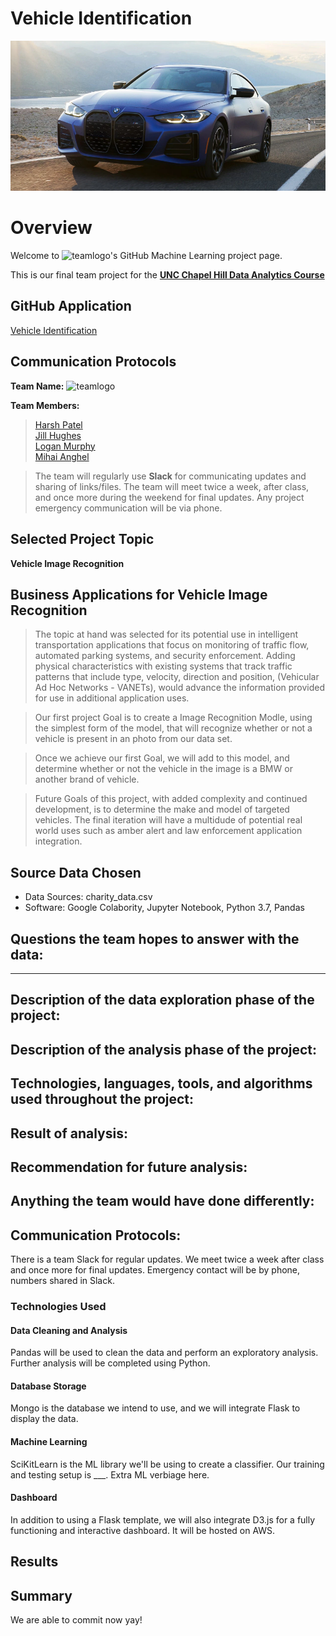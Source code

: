 # Vehicle Identification
![logo](images/BMW2.png)

# Overview

Welcome to ![teamlogo](CTRL-ALT-DEFEAT-SMALL.png)'s GitHub Machine Learning project page. 

This is our final team project for the <a href="https://bootcamp.unc.edu/data/">**UNC Chapel Hill Data Analytics Course**</a> 

## GitHub Application
<a href="https://jillibus.github.io/Vehicle-Identification">Vehicle Identification</a>

## Communication Protocols

**Team Name:** ![teamlogo](CTRL-ALT-DEFEAT-SMALL.png)  

**Team Members:**  

> <a href="https://github.com/hsp910"> Harsh Patel </a>  
> <a href="https://github.com/jillibus"> Jill Hughes </a>  
> <a href="https://github.com/ltmurphy"> Logan Murphy	</a>  
> <a href="https://github.com/CrossCreed"> Mihai Anghel	</a>  

> The team will regularly use **Slack** for communicating updates and sharing of links/files. 
> The team will meet twice a week, after class, and once more during the weekend for final updates. 
> Any project emergency communication will be via phone. 

## Selected Project Topic

**Vehicle Image Recognition**

## Business Applications for Vehicle Image Recognition

> The topic at hand was selected for its potential use in intelligent transportation applications that focus on monitoring of traffic flow, automated parking systems, and security enforcement.  Adding physical characteristics with existing systems that track traffic patterns that include type, velocity, direction and position, (Vehicular Ad Hoc Networks - VANETs), would advance the information provided for use in additional application uses.

> Our first project Goal is to create a Image Recognition Modle, using the simplest form of the model, that will recognize whether or not a vehicle is present in an photo from our data set. 

> Once we achieve our first Goal, we will add to this model, and determine whether or not the vehicle in the image is a BMW or another brand of vehicle.

> Future Goals of this project, with added complexity and continued development, is to determine the make and model of targeted vehicles. The final iteration will have a multidude of potential real world uses such as amber alert and law enforcement application integration. 

## Source Data Chosen

* Data Sources: charity_data.csv
* Software: Google Colabority, Jupyter Notebook, Python 3.7, Pandas

## **Questions the team hopes to answer with the data:**


---
## **Description of the data exploration phase of the project:**

## **Description of the analysis phase of the project:**

## **Technologies, languages, tools, and algorithms used throughout the project:**

## **Result of analysis:**

## **Recommendation for future analysis:**

## **Anything the team would have done differently:**


## **Communication Protocols:**
There is a team Slack for regular updates. We meet twice a week after class and once more for final updates.
Emergency contact will be by phone, numbers shared in Slack.


### Technologies Used
#### Data Cleaning and Analysis
Pandas will be used to clean the data and perform an exploratory analysis. Further analysis will be completed using Python.

#### Database Storage
Mongo is the database we intend to use, and we will integrate Flask to display the data.

#### Machine Learning
SciKitLearn is the ML library we'll be using to create a classifier. Our training and testing setup is ___. Extra ML verbiage here.

#### Dashboard
In addition to using a Flask template, we will also integrate D3.js for a fully functioning and interactive dashboard. It will be hosted on AWS.

## Results

## Summary
We are able to commit now yay!

